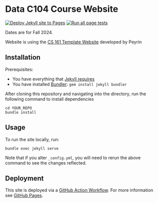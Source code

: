 # Data C104 Course Website

[![Deploy Jekyll site to Pages](https://github.com/ds-104/datac104-website/actions/workflows/jekyll.yml/badge.svg)](https://github.com/ds-104/datac104-website/actions/workflows/jekyll.yml)
[![Run all page tests](https://github.com/ds-104/datac104-website/actions/workflows/rspec.yml/badge.svg)](https://github.com/ds-104/datac104-website/actions/workflows/rspec.yml)

Dates are for Fall 2024.

Website is using the [CS 161 Template Website](https://github.com/cs161-staff/course-site-template) developed by Peyrin 

## Installation

Prerequisites:

- You have everything that [Jekyll requires](https://jekyllrb.com/docs/installation/)
- You have installed [Bundler](https://bundler.io/): `gem install jekyll bundler`

After cloning this repository and navigating into the directory, run the following command to install dependencies
```
cd YOUR_REPO
bundle install
```

## Usage

To run the site locally, run:

```
bundle exec jekyll serve
```

Note that if you alter `_config.yml`, you will need to rerun the above command to see the changes reflected.

## Deployment

This site is deployed via a [GitHub Action Workflow](.github/workflows/jekyll.yml). For more information see [GitHub Pages](https://docs.github.com/en/pages/setting-up-a-github-pages-site-with-jekyll/about-github-pages-and-jekyll).

